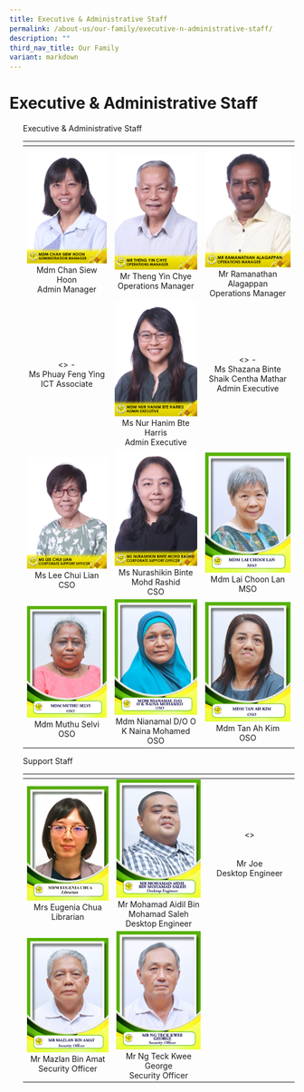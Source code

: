 ```yaml
---
title: Executive & Administrative Staff
permalink: /about-us/our-family/executive-n-administrative-staff/
description: ""
third_nav_title: Our Family
variant: markdown
---
```

# Executive &amp; Administrative Staff

<ul class="jekyllcodex_accordion">
<label for="accordion1">Executive &amp; Administrative Staff</label>
    <div>
      <p>
      <table width="750px">
<thead>
  <tr>
    <th width="250px"></th>
    <th width="250px"></th>
    <th width="250px"></th>
  </tr>
</thead>
<tbody>
  <tr>
    <td width="250px" style="text-align: center;"><img src="/images/About%20us/Executive%20&amp;%20Admin%20Staff/MdmChanSiewHoon.jpg"> Mdm Chan Siew Hoon<br>Admin Manager </td>
    <td width="250px" style="text-align: center;"><img src="/images/About%20us/Executive%20&amp;%20Admin%20Staff/MrThengYinChye.jpg"> Mr Theng Yin Chye<br>Operations Manager</td>
    <td width="250px" style="text-align: center;"><img src="/images/About%20us/Executive%20&amp;%20Admin%20Staff/MrRamanathanAlagappan.jpg"> Mr Ramanathan Alagappan<br>Operations Manager</td>
  </tr>
   <tr>
    <td width="250px" style="text-align: center;">&lt;&gt; -<br>Ms Phuay Feng Ying<br>ICT Associate </td>
    <td width="250px" style="text-align: center;"><img src="/images/About%20us/Executive%20&amp;%20Admin%20Staff/MdmNurHanimBteHarris.jpg"> Ms Nur Hanim Bte Harris<br>Admin Executive</td>
    <td width="250px" style="text-align: center;">&lt;&gt; -<br> Ms Shazana Binte Shaik Centha Mathar<br>Admin Executive</td>
  </tr>
	  <tr>
    <td width="250px" style="text-align: center;"> <img src="/images/About%20us/Executive%20&amp;%20Admin%20Staff/MsLeeChuiLian.jpg">Ms Lee Chui Lian<br>CSO </td>
			<td width="250px" style="text-align: center;"> <img src="/images/About%20us/Executive%20&amp;%20Admin%20Staff/MsNurashikinBinteMohdRashid.jpg">Ms Nurashikin Binte Mohd Rashid<br>CSO </td>
			<td width="250px" style="text-align: center;"><img src="/images/About%20us/Executive%20&amp;%20Admin%20Staff/EAS6.jpg"> Mdm Lai Choon Lan<br>MSO</td>
    </tr>
		<tr>
    <td width="250px" style="text-align: center;"><img src="/images/About%20us/Executive%20&amp;%20Admin%20Staff/EAS10.jpg"> Mdm Muthu Selvi<br>OSO </td>
    <td width="250px" style="text-align: center;"><img src="/images/About%20us/Executive%20&amp;%20Admin%20Staff/EAS11.jpg">Mdm Nianamal D/O O K Naina Mohamed<br>OSO </td>
     <td width="250px" style="text-align: center;"><img src="/images/About%20us/Executive%20&amp;%20Admin%20Staff/EAS9.jpg">Mdm Tan Ah Kim<br>OSO </td>
  </tr>
</tbody>
</table>
</p>	
  </div>

<label for="accordion1">Support Staff</label>
    <div>
      <p>
      <table width="750px">
<thead>
  <tr>
    <th width="250px"></th>
    <th width="250px"></th>
    <th width="250px"></th>
  </tr>
</thead>
<tbody>
  <tr>
    <td width="250px" style="text-align: center;"><img src="/images/librarianchua.jpeg"> Mrs Eugenia Chua<br>Librarian</td>
    <td width="250px" style="text-align: center;"><img src="/images/About%20us/Executive%20&amp;%20Admin%20Staff/EAS16.jpg"> Mr Mohamad Aidil Bin Mohamad Saleh<br>Desktop Engineer</td><td width="250px" style="text-align: center;">&lt;&gt;<br><br><br>Mr Joe<br>Desktop Engineer</td>
  </tr>
   <tr>
    <td width="250px" style="text-align: center;"><img src="/images/About%20us/Executive%20&amp;%20Admin%20Staff/EAS17.jpg"> Mr Mazlan Bin Amat<br>Security Officer </td>
    <td width="250px" style="text-align: center;"><img src="/images/About%20us/Executive%20&amp;%20Admin%20Staff/EAS18.jpg">Mr Ng Teck Kwee George<br>Security Officer</td>
    <td width="250px" style="text-align: center;"></td>
  </tr>
</tbody>
</table>
</p>	
  </div>
	
    
</ul>